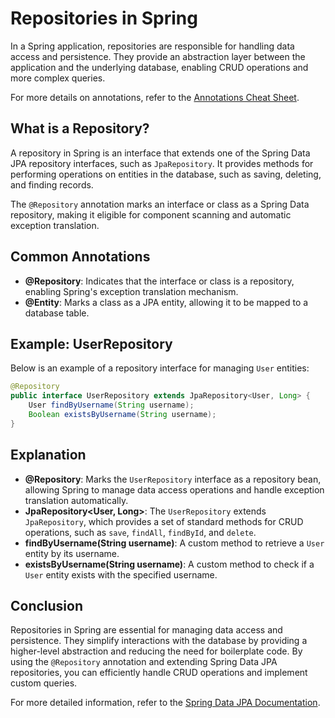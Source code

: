 # Repositories in Spring

In a Spring application, repositories are responsible for handling data access and persistence. They provide an abstraction layer between the application and the underlying database, enabling CRUD operations and more complex queries.

For more details on annotations, refer to the [Annotations Cheat Sheet](../../../../../../../extra-resources/AnnotationsCheatSheet.md).

## What is a Repository?

A repository in Spring is an interface that extends one of the Spring Data JPA repository interfaces, such as `JpaRepository`. It provides methods for performing operations on entities in the database, such as saving, deleting, and finding records.

The `@Repository` annotation marks an interface or class as a Spring Data repository, making it eligible for component scanning and automatic exception translation.

## Common Annotations

- **@Repository**: Indicates that the interface or class is a repository, enabling Spring's exception translation mechanism.
- **@Entity**: Marks a class as a JPA entity, allowing it to be mapped to a database table.

## Example: UserRepository

Below is an example of a repository interface for managing `User` entities:

```java
@Repository
public interface UserRepository extends JpaRepository<User, Long> {
    User findByUsername(String username);
    Boolean existsByUsername(String username);
}
```

## Explanation

- **@Repository**: Marks the `UserRepository` interface as a repository bean, allowing Spring to manage data access operations and handle exception translation automatically.
- **JpaRepository<User, Long>**: The `UserRepository` extends `JpaRepository`, which provides a set of standard methods for CRUD operations, such as `save`, `findAll`, `findById`, and `delete`.
- **findByUsername(String username)**: A custom method to retrieve a `User` entity by its username.
- **existsByUsername(String username)**: A custom method to check if a `User` entity exists with the specified username.

## Conclusion

Repositories in Spring are essential for managing data access and persistence. They simplify interactions with the database by providing a higher-level abstraction and reducing the need for boilerplate code. By using the `@Repository` annotation and extending Spring Data JPA repositories, you can efficiently handle CRUD operations and implement custom queries.

For more detailed information, refer to the [Spring Data JPA Documentation](https://docs.spring.io/spring-data/jpa/docs/current/reference/html/).
